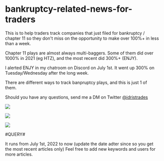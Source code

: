 # bankruptcy-related-news-for-traders

This is to help traders track companies that just filed for bankruptcy / chapter 11 so they don't miss on the opportunity to make over 100%+ in less than a week.

Chapter 11 plays are almost always multi-baggers. Some of them did over 1000% in 2021 (eg HTZ), and the most recent did 300%+ (ENJY).

I alerted ENJY in my chatroom on Discord on July 1st. It went up 300% on Tuesday/Wednesday after the long week.

There are different ways to track banpruptcy plays, and this is just 1 of them.

Should you have any questions, send me a DM on Twitter [@idristrades](https://twitter.com/idristrades)

![](https://twitter.com/IdrisTrades/status/1544409358431313920)

![](https://twitter.com/IdrisTrades/status/1544675868093587456)

![](https://twitter.com/IdrisTrades/status/1536803655386636290)




#QUERY#

It runs from July 1st, 2022 to now (update the date adter since so you get the most recent articles only)
Feel free to add new keywords and users for more articles.


